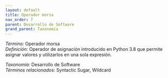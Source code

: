 ```yaml
---
layout: default
title: Operador morsa
nav_order: 7
parent: Desarrollo de Software
grand_parent: Taxonomía
---
```


*Término:* Operador morsa  
*Definición:* Operador de asignación introducido en Python 3.8 que permite asignar valores y utilizarlos en una sola expresión.

*Taxonomía:* Desarrollo de Software  
*Términos relacionados:* Syntactic Sugar, Wildcard
